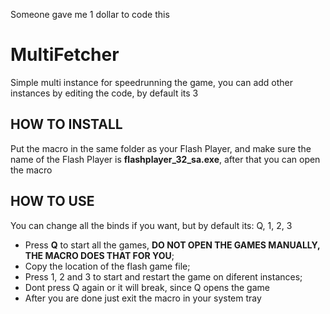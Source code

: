 Someone gave me 1 dollar to code this
# MultiFetcher

Simple multi instance for speedrunning the game, you can add other instances by editing the code, by default its 3
## HOW TO INSTALL
Put the macro in the same folder as your Flash Player, and make sure the name of the Flash Player is **flashplayer_32_sa.exe**, after that you can open the macro

## HOW TO USE
You can change all the binds if you want, but by default its: Q, 1, 2, 3

- Press **Q** to start all the games, **DO NOT OPEN THE GAMES MANUALLY, THE MACRO DOES THAT FOR YOU**;
-  Copy the location of the flash game file;
- Press 1, 2 and 3 to start and restart the game on diferent instances;
- Dont press Q again or it will break, since Q opens the game
- After you are done just exit the macro in your system tray
